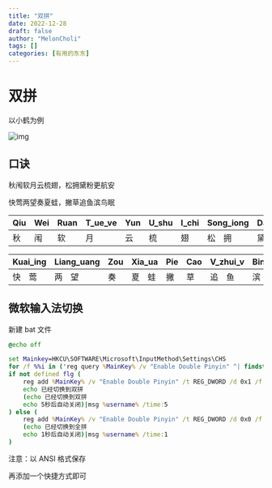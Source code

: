 ```yaml
---
title: "双拼"
date: 2022-12-28
draft: false
author: "MelonCholi"
tags: []
categories: [有用的东东]
---
```


# 双拼

以小鹤为例

![img](https://markdown-1303167219.cos.ap-shanghai.myqcloud.com/hejp.png)

## 口诀

秋闱软月云梳翅，松拥黛粉更航安

快莺两望奏夏蛙，撇草追鱼滨鸟眠

| Qiu  | Wei  | Ruan | T_ue_ve | Yun  | U_shu | I_chi | Song_iong | Dai  | Fen  | Geng | Hang | J_an |
| ---- | ---- | ---- | ------- | ---- | ----- | ----- | --------- | ---- | ---- | ---- | ---- | ---- |
| 秋   | 闱   | 软   | 月      | 云   | 梳    | 翅    | 松　拥    | 黛   | 粉   | 更   | 航   | 安   |

| Kuai_ing | Liang_uang | Zou  | Xia_ua | Pie  | Cao  | V_zhui_v | Bin  | Niao | Mian |
| -------- | ---------- | ---- | ------ | ---- | ---- | -------- | ---- | ---- | ---- |
| 快　莺   | 两　望     | 奏   | 夏　蛙 | 撇   | 草   | 追　鱼   | 滨   | 鸟   | 眠   |

## 微软输入法切换

新建 bat 文件

```bat
@echo off

set Mainkey=HKCU\SOFTWARE\Microsoft\InputMethod\Settings\CHS
for /f %%i in ('reg query %MainKey% /v "Enable Double Pinyin" ^| findstr /i "0x1"') do (set flg=%%i)
if not defined flg (
    reg add %MainKey% /v "Enable Double Pinyin" /t REG_DWORD /d 0x1 /f
    echo 已经切换到双拼
    (echo 已经切换到双拼
    echo 5秒后自动关闭)|msg %username% /time:5
) else (
    reg add %MainKey% /v "Enable Double Pinyin" /t REG_DWORD /d 0x0 /f
    (echo 已经切换到全拼
    echo 1秒后自动关闭)|msg %username% /time:1
)
```

注意：以 ANSI 格式保存

再添加一个快捷方式即可

